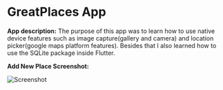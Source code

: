 # GreatPlaces App

**App description:** The purpose of this app was to learn how to use native device features such as image capture(gallery and camera) and location picker(google maps platform features). Besides that I also learned how to use the SQLite package inside Flutter.

**Add New Place Screenshot:**

![Screenshot](appScreenshot.png)